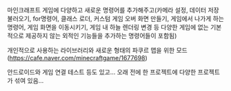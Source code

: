 마인크래프트 게임에 다양하고 새로운 명령어를 추가해주고(카메라 설정, 데이터 저장 불러오기, for명령어, 클래스 로더, 커스텀 게임 오버 화면 만들기, 게임에서 나가게 하는 명령어, 게임 화면을 이동시키기, 게임 내 하늘 렌더링 변경 등 다양한 게임에 없는 기본적으로 제공하지 않는 외적인 기능들을 추가하는 명령어들이 포함됨)

개인적으로 사용하는 라이브러리와 새로운 형태의 파쿠르 맵을 위한 모드(https://cafe.naver.com/minecraftgame/1677698)

안드로이드와 게임 연결 테스트 등도 있고... 오래 전에 한 프로젝트에 다양한 프로젝트가 섞여 있음...
